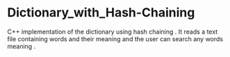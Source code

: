 # Dictionary_with_Hash-Chaining
C++ implementation of the dictionary using hash chaining  . It reads a text file containing words and their meaning and the user can search any words meaning .
